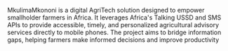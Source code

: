 MkulimaMkononi is a digital AgriTech solution designed to empower smallholder farmers in Africa. It leverages Africa's Talking USSD and SMS APIs to provide accessible, timely, and personalized agricultural advisory services directly to mobile phones. The project aims to bridge information gaps, helping farmers make informed decisions and improve productivity
